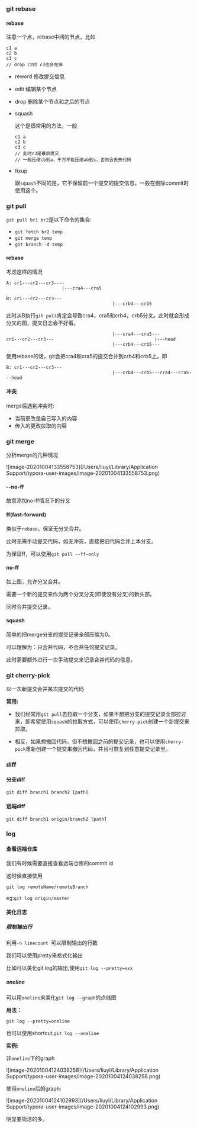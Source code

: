### git rebase

#### rebase

注意一个点，rebase中间的节点，比如

```
c1 a
c2 b
c3 c
// drop c2时 c3也会死掉
```

+ reword 修改提交信息
+ edit 编辑某个节点
+ drop 删除某个节点和之后的节点

+ squash

  这个是很常用的方法，一般

  ```
  c1 a
  c2 b
  c3 c
  // 此时c3是最后提交
  // 一般压缩cb到a，千万不能压缩ab到c，否则会丢失代码
  ```

+ fixup

  跟`squash`不同的是，它不保留前一个提交的提交信息。一般在删除commit时使用这个。

### git pull

`git pull br1 br2`是以下命令的集合:

+ `git fetch br2 temp`
+ `git merge temp`
+ `git branch -d temp`



#### rebase

考虑这样的情况

```
A: cr1---cr2---cr3----
                     |---cra4---cra5

B: cr1---cr2---cr3---
										|---crb4---crb5
```

此时从B执行`git pull`肯定会导致cra4，cra5和crb4，crb5分叉。此时就会形成分叉的图，提交日志会不好看。

```
										|---cra4---cra5---
cr1---cr2---cr3---										|---head
										|---crb4---crb5---
```



使用rebase的话，git会把cra4和cra5的提交合并到crb4和crb5上，即

```
B: cr1---cr2---cr3---
										|---crb4---crb5---cra4---cra5---head
```





#### 冲突

merge后遇到冲突时:

+ 当前更改是自己写入的内容
+ 传入的更改拉取的内容

### git merge

分析merge的几种情况

![image-20201004133558753](/Users/liuyl/Library/Application Support/typora-user-images/image-20201004133558753.png)

#### --no-ff

故意添加no-ff情况下的分叉



#### ff(fast-forward)

类似于`rebase`，保证无分叉合并。

此时无需手动提交代码，如无冲突，直接把旧代码合并上本分支。

为保证ff，可以使用`git pull --ff-only`



#### no-ff

如上图，允许分叉合并。

需要一个新的提交来作为两个分叉分支(即使没有分叉)的新头部。

同时合并提交记录。



#### squash

简单的把merge分支的提交记录全部压缩为0。

可以理解为：只合并代码，不合并任何提交记录。

此时需要额外进行一次手动提交来记录合并代码的信息。

#### 



### git cherry-pick

以一次新提交合并某次提交的代码

<b>常用:</b>

+ 我们经常用`git pull`去拉取一个分支，如果不想把分支的提交记录全部拉过来，即希望使用`squash`的拉取方式，可以使用`cherry-pick`创建一个新提交来拉取。

+ 相反，如果想撤回代码，但不想撤回之前的提交记录，也可以使用`cherry-pick`重新创建一个提交来撤回代码，并且可恢复到任意提交记录里。

  



### diff

#### 分支diff

`git diff branch1 branch2 [path]`

#### 远端diff

`git diff branch1 origin/branch2 [path]`



### log

#### 查看远端仓库

我们有时候需要直接查看远端仓库的commit id

这时候直接使用

`git log remoteName/remoteBranch`

eg:`git log origin/master`

#### 美化日志

##### 限制输出行

利用`-n linecount `可以限制输出的行数



我们可以使用pretty来格式化输出

比如可以美化git log的输出,使用`git log --pretty=xxx`

##### oneline

可以用`oneline`来美化`git log --graph`的点线图

<b>用法：</b>

`git log --pretty=oneline`

也可以使用shortcut,`git log --oneline`

<b>实例:</b>

非`oneline`下的graph



![image-20201004124038258](/Users/liuyl/Library/Application Support/typora-user-images/image-20201004124038258.png)

使用`oneline`后的graph:

![image-20201004124102993](/Users/liuyl/Library/Application Support/typora-user-images/image-20201004124102993.png)

明显要简洁的多。